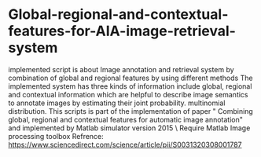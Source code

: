 # Global-regional-and-contextual-features-for-AIA-image-retrieval-system
implemented script is about Image annotation and retrieval system by combination of global and regional features by using different methods 
The implemented system has three kinds of information include global, regional and contextual information which are helpful to describe image semantics to annotate images by estimating their joint probability.
multinomial distribution.
This scripts is part of the implementation of paper " Combining global, regional and contextual features for automatic image annotation" and implemented by Matlab simulator version 2015 \ Require Matlab Image processing toolbox
Refrence: https://www.sciencedirect.com/science/article/pii/S0031320308001787
